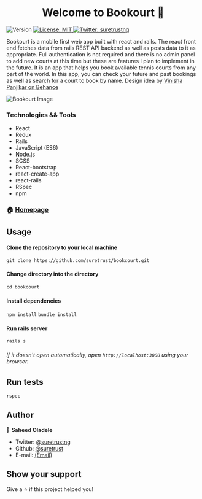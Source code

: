 <h1 align="center">Welcome to Bookourt 👋</h1>
<p>
  <img alt="Version" src="https://img.shields.io/badge/version-0.1.0-blue.svg?cacheSeconds=2592000" />
  <a href="#" target="_blank">
    <img alt="License: MIT" src="https://img.shields.io/badge/License-MIT-yellow.svg" />
  </a>
  <a href="https://twitter.com/suretrustng" target="_blank">
    <img alt="Twitter: suretrustng" src="https://img.shields.io/twitter/follow/suretrustng.svg?style=social" />
  </a>
</p>

Bookourt is a mobile first web app built with react and rails. The react front end fetches data from rails REST API backend as well as posts data to it as appropriate. Full authentication is not required and there is no admin panel to add new courts at this time but these are features I plan to implement in the future. It is an app that helps you book available tennis courts from any part of the world. In this app, you can check your future and past bookings as well as search for a court to book by name. Design idea by [Vinisha Panjikar on Behance](https://www.behance.net/gallery/77208667/MediCo-Medical-mobile-app-UIUX-design?tracking_source=search%7Cmobile%20app)

![Bookourt Image](https://serving.photos.photobox.com/78965802c7c1396e72cc469788226fdbe37865d0a442cb92c492021ca2df79fc499456a3.jpg)

### Technologies && Tools

- React
- Redux
- Rails
- JavaScript (ES6)
- Node.js
- SCSS
- React-bootstrap
- react-create-app
- react-rails
- RSpec
- npm

### 🏠 [Homepage](https://bookourt.herokuapp.com/)


## Usage
#### Clone the repository to your local machine
`git clone https://github.com/suretrust/bookcourt.git`

#### Change directory into the directory
`cd bookcourt`

#### Install dependencies
`npm install`
`bundle install`

#### Run rails server
`rails s`

###### If it doesn't open automatically, open `http://localhost:3000` using your browser.

## Run tests

```sh
rspec
```

## Author

👤 **Saheed Oladele**

- Twitter: [@suretrustng](https://twitter.com/suretrustng)
- Github: [@suretrust](https://github.com/suretrust)
- E-mail: [(Email)](mailto:saholadele@gmail.com)

## Show your support

Give a ⭐️ if this project helped you!
